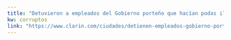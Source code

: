 ```yaml
---
title: "Detuvieron a empleados del Gobierno porteño que hacían podas ilegales - 19/03/2018 - Clarín.com"
kw: corruptos
link: "https://www.clarin.com/ciudades/detienen-empleados-gobierno-porteno-ofrecian-podas-ilegales_0_r1LjfnHYM.html"
---
```


